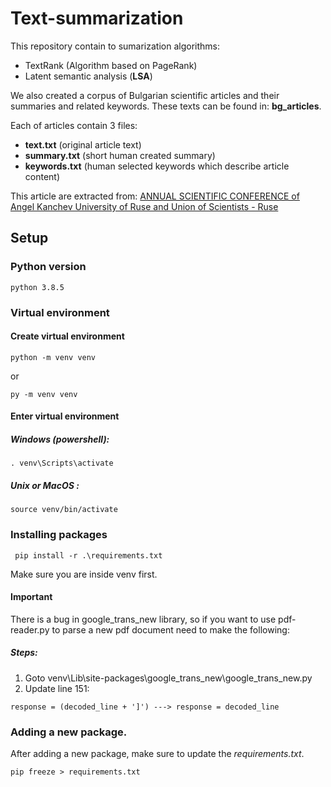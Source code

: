 # Text-summarization
This repository contain to sumarization algorithms:
- TextRank (Algorithm based on PageRank)
- Latent semantic analysis (**LSA**)

We also created a corpus of Bulgarian scientific articles and their summaries and related keywords. 
These texts can be found in: **bg_articles**.

Each of articles contain 3 files:
- **text.txt**   (original article text)
- **summary.txt**   (short human created summary)
- **keywords.txt**   (human selected keywords which describe article content)

This article are extracted from: [ANNUAL SCIENTIFIC CONFERENCE
of Angel Kanchev University of Ruse and Union of Scientists - Ruse](http://conf.uni-ruse.bg/en/?cmd=dPage&pid=index)
## Setup 

### Python version

    python 3.8.5

### Virtual environment
#### Create virtual environment

    python -m venv venv

or

    py -m venv venv


#### Enter virtual environment

##### Windows (powershell): 

    . venv\Scripts\activate

##### Unix or MacOS : 

    source venv/bin/activate

### Installing packages

     pip install -r .\requirements.txt 

  Make sure you are inside venv first.

  #### Important

  There is a bug in google_trans_new library, so if you want to use pdf-reader.py to parse a new pdf document need to make the following:
  ##### Steps:
  
  1. Goto venv\Lib\site-packages\google_trans_new\google_trans_new.py
  2. Update line 151:

    response = (decoded_line + ']') ---> response = decoded_line

### Adding a new package.
After adding a new package, make sure to update the *requirements.txt*.

    pip freeze > requirements.txt 
